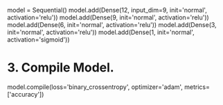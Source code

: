model = Sequential()
model.add(Dense(12, input_dim=9, init='normal', activation='relu'))
model.add(Dense(9, init='normal', activation='relu'))
model.add(Dense(6, init='normal', activation='relu'))
model.add(Dense(3, init='normal', activation='relu'))
model.add(Dense(1, init='normal', activation='sigmoid'))

# 3. Compile Model.
model.compile(loss='binary_crossentropy', optimizer='adam', metrics=['accuracy'])
